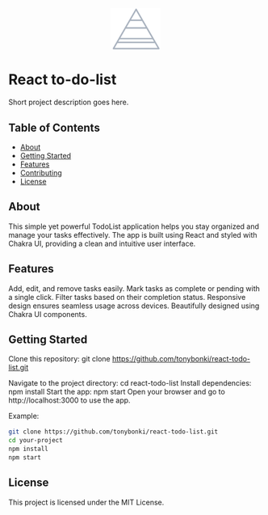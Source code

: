 <div align="center">
  <img src="project-logo.png" alt="Project Logo" width="100">
</div>

# React to-do-list

Short project description goes here.

## Table of Contents

- [About](#about)
- [Getting Started](#getting-started)
- [Features](#features)
- [Contributing](#contributing)
- [License](#license)

## About

This simple yet powerful TodoList application helps you stay organized and manage your tasks effectively. The app is built using React and styled with Chakra UI, providing a clean and intuitive user interface.

## Features

Add, edit, and remove tasks easily.
Mark tasks as complete or pending with a single click.
Filter tasks based on their completion status.
Responsive design ensures seamless usage across devices.
Beautifully designed using Chakra UI components.

## Getting Started

Clone this repository: git clone https://github.com/tonybonki/react-todo-list.git

Navigate to the project directory: cd react-todo-list
Install dependencies: npm install
Start the app: npm start
Open your browser and go to http://localhost:3000 to use the app.

Example:

```bash
git clone https://github.com/tonybonki/react-todo-list.git
cd your-project
npm install
npm start
```
## License

This project is licensed under the MIT License.